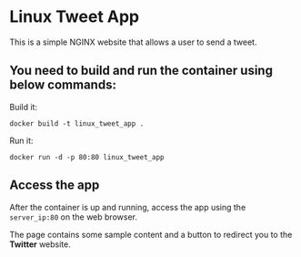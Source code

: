 # Linux Tweet App

This is a simple NGINX website that allows a user to send a tweet.

## You need to build and run the container using below commands:

Build it:
```
docker build -t linux_tweet_app .
```

Run it:
```
docker run -d -p 80:80 linux_tweet_app
```

## Access the app 

After the container is up and running, access the app using the `server_ip:80` on the web browser.

The page contains some sample content and a button to redirect you to the **Twitter** website. 
